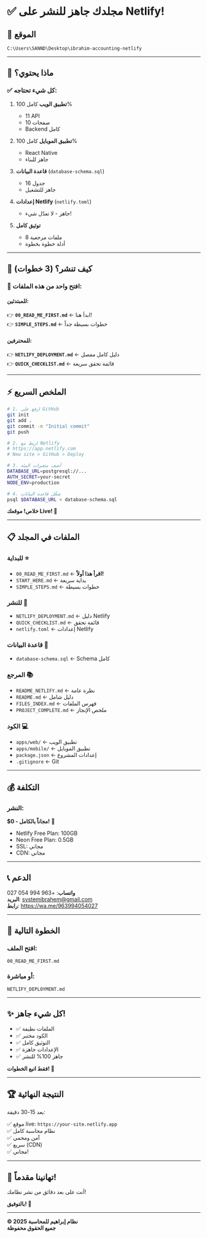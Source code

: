# ✅ مجلدك جاهز للنشر على Netlify!

## 📍 **الموقع**
```
C:\Users\SANND\Desktop\ibrahim-accounting-netlify
```

---

## 🎁 **ماذا يحتوي؟**

### ✅ **كل شيء تحتاجه:**

1. **تطبيق الويب** كامل 100%
   - 11 API
   - 10 صفحات
   - Backend كامل
   
2. **تطبيق الموبايل** كامل 100%
   - React Native
   - جاهز للبناء

3. **قاعدة البيانات** (`database-schema.sql`)
   - 16 جدول
   - جاهز للتشغيل

4. **إعدادات Netlify** (`netlify.toml`)
   - جاهز - لا تعدّل شيء!

5. **توثيق كامل**
   - 8 ملفات مرجعية
   - أدلة خطوة بخطوة

---

## 🚀 **كيف تنشر؟ (3 خطوات)**

### 📖 **افتح واحد من هذه الملفات:**

#### للمبتدئين:
👉 **`00_READ_ME_FIRST.md`** ← ابدأ هنا!  
👉 **`SIMPLE_STEPS.md`** ← خطوات بسيطة جداً  

#### للمحترفين:
👉 **`NETLIFY_DEPLOYMENT.md`** ← دليل كامل مفصل  
👉 **`QUICK_CHECKLIST.md`** ← قائمة تحقق سريعة  

---

## ⚡ **الملخص السريع**

```bash
# 1. ارفع على GitHub
git init
git add .
git commit -m "Initial commit"
git push

# 2. اربط مع Netlify
# https://app.netlify.com
# New site > GitHub > Deploy

# 3. أضف متغيرات البيئة
DATABASE_URL=postgresql://...
AUTH_SECRET=your-secret
NODE_ENV=production

# 4. شغّل قاعدة البيانات
psql $DATABASE_URL < database-schema.sql
```

**خلاص! موقعك Live! 🎉**

---

## 📋 **الملفات في المجلد**

### للبداية ⭐
- `00_READ_ME_FIRST.md` ← **اقرأ هذا أولاً!**
- `START_HERE.md` ← بداية سريعة
- `SIMPLE_STEPS.md` ← خطوات بسيطة

### للنشر 🚀
- `NETLIFY_DEPLOYMENT.md` ← دليل Netlify
- `QUICK_CHECKLIST.md` ← قائمة تحقق
- `netlify.toml` ← إعدادات Netlify

### قاعدة البيانات 💾
- `database-schema.sql` ← Schema كامل

### المرجع 📚
- `README_NETLIFY.md` ← نظرة عامة
- `README.md` ← دليل شامل
- `FILES_INDEX.md` ← فهرس الملفات
- `PROJECT_COMPLETE.md` ← ملخص الإنجاز

### الكود 💻
- `apps/web/` ← تطبيق الويب
- `apps/mobile/` ← تطبيق الموبايل
- `package.json` ← إعدادات المشروع
- `.gitignore` ← Git

---

## 💰 **التكلفة**

### النشر:
**$0 - مجاناً بالكامل!** 🎉

- Netlify Free Plan: 100GB
- Neon Free Plan: 0.5GB
- SSL: مجاني
- CDN: مجاني

---

## 📞 **الدعم**

**واتساب**: +963 994 054 027  
**البريد**: systemibrahem@gmail.com  
**رابط**: https://wa.me/963994054027  

---

## 🎯 **الخطوة التالية**

### **افتح الملف:**
```
00_READ_ME_FIRST.md
```

### **أو مباشرة:**
```
NETLIFY_DEPLOYMENT.md
```

---

## ✨ **كل شيء جاهز!**

- ✅ الملفات نظيفة
- ✅ الكود مختبر
- ✅ التوثيق كامل
- ✅ الإعدادات جاهزة
- ✅ جاهز 100% للنشر

**فقط اتبع الخطوات! 🚀**

---

## 🏆 **النتيجة النهائية**

بعد 15-30 دقيقة:

✅ موقع live: `https://your-site.netlify.app`  
✅ نظام محاسبة كامل  
✅ آمن ومحمي  
✅ سريع (CDN)  
✅ مجاني!  

---

## 🎊 **تهانينا مقدماً!**

أنت على بعد دقائق من نشر نظامك!

**بالتوفيق! 🌟**

---

**© 2025 نظام إبراهيم للمحاسبة**  
**جميع الحقوق محفوظة**

